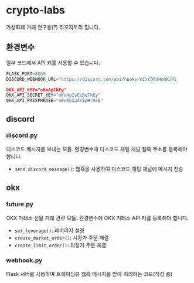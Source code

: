 # crypto-labs

가상화폐 거래 연구용(?) 리포지토리 입니다.


## 환경변수

일부 코드에서 API 키를 사용할 수 있습니다.

```python
FLASK_PORT=8000
DISCORD_WEBHOOK_URL="https://discord.com/api/hooks/dIsC0RdHo0KuRl

OKX_API_KEY="oKxApIkEy"
OKX_API_SECRET_KEY="oKxApIsEcReTkEy"
OKX_API_PASSPHRASE="oKxApIpAsSpHrAsE"

```


## discord

### discord.py

디스코드 메시지를 보내는 모듈. 환경변수에 디스코드 채팅 채널 웹훅 주소를 등록해야 합니다.

* `send_discord_message()`: 웹훅을 사용하여 디스코드 채팅 채널에 메시지 전송


## okx

### future.py

OKX 거래소 선물 거래 관련 모듈. 환경변수에 OKX 거래소 API 키를 등록해야 합니다.

* `set_leverage()`: 레버리지 설정
* `create_market_order()`: 시장가 주문 체결
* `create_limit_order()`: 지정가 주문 체결

### webhook.py

Flask 서버를 사용하여 트레이딩뷰 웹훅 메시지를 받아 처리하는 코드(작성 중)